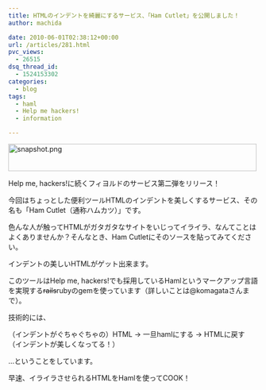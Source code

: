 ```yaml
---
title: HTMLのインデントを綺麗にするサービス、「Ham Cutlet」を公開しました！
author: machida

date: 2010-06-01T02:38:12+00:00
url: /articles/281.html
pvc_views:
  - 26515
dsq_thread_id:
  - 1524153302
categories:
  - blog
tags:
  - haml
  - Help me hackers!
  - information

---
```

<p class="center">
  <a href="http://hamcutlet.fjord.jp/"><img src="http://farm2.static.flickr.com/1291/4658008987_39e78f9f79.jpg" width="500" height="55" alt="snapshot.png" /></a>
</p>

Help me, hackers!に続くフィヨルドのサービス第二弾をリリース！
  
今回はちょっとした便利ツールHTMLのインデントを美しくするサービス、その名も「Ham Cutlet（通称ハムカツ）」です。

色んな人が触ってHTMLがガタガタなサイトをいじってイライラ、なんてことはよくありませんか？そんなとき、Ham Cutletにそのソースを貼ってみてください。
  
インデントの美しいHTMLがゲット出来ます。

このツールはHelp me, hackers!でも採用しているHamlというマークアップ言語を実現する<del datetime="2010-06-01T08:57:05+00:00">rails</del>rubyのgemを使っています（詳しいことは@komagataさんまで）。

技術的には、

（インデントがぐちゃぐちゃの）HTML → 一旦hamlにする → HTMLに戻す（インデントが美しくなってる！）

…ということをしています。
  
早速、イライラさせられるHTMLをHamlを使ってCOOK！